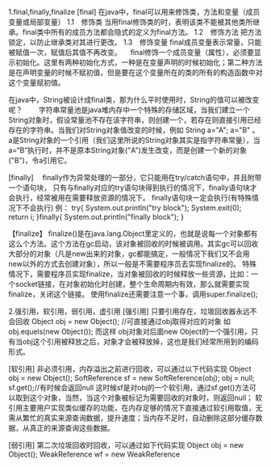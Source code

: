 1.final,finally,finalize
[final]
在java中，final可以用来修饰类，方法和变量（成员变量或局部变量）
1.1　修饰类
当用final修饰类的时，表明该类不能被其他类所继承。final类中所有的成员方法都会隐式的定义为final方法。
1.2　修饰方法
把方法锁定，以防止继承类对其进行更改。
1.3　修饰变量
final成员变量表示常量，只能被赋值一次，赋值后其值不再改变。
　final修饰一个成员变量（属性），必须要显示初始化。这里有两种初始化方式，一种是在变量声明的时候初始化；第二种方法是在声明变量的时候不赋初值，但是要在这个变量所在的类的所有的构造函数中对这个变量赋初值。

在java中，String被设计成final类，那为什么平时使用时，String的值可以被改变呢？
　　字符串常量池是java堆内存中一个特殊的存储区域，当我们建立一个String对象时，假设常量池不存在该字符串，则创建一个，若存在则直接引用已经存在的字符串。当我们对String对象值改变的时候，例如 String a="A"; a="B" 。a是String对象的一个引用（我们这里所说的String对象其实是指字符串常量），当a=“B”执行时，并不是原本String对象("A")发生改变，而是创建一个新的对象("B")，令a引用它。

[finally]
　finally作为异常处理的一部分，它只能用在try/catch语句中，并且附带一个语句块，
只有与finally对应的try语句块得到执行的情况下，finally语句块才会执行，经常被用在需要释放资源的情况下。
finally语句块一定会执行(有特殊情况下不会执行)
例：
		try{
			System.out.println("try block");
			System.exit(0);
			return i;
		}finally{
			System.out.println("finally block");
		}

【finalize】
finalize()是在java.lang.Object里定义的，也就是说每一个对象都有这么个方法。这个方法在gc启动，该对象被回收的时候被调用。其实gc可以回收大部分的对象（凡是new出来的对象，gc都能搞定，一般情况下我们又不会用new以外的方式去创建对象），所以一般是不需要程序员去实现finalize的。 
特殊情况下，需要程序员实现finalize，当对象被回收的时候释放一些资源，比如：一个socket链接，在对象初始化时创建，整个生命周期内有效，那么就需要实现finalize，关闭这个链接。 
使用finalize还需要注意一个事，调用super.finalize();

2.强引用，软引用，弱引用，虚引用
[强引用]
只要引用存在，垃圾回收器永远不会回收
Object obj = new Object();
//可直接通过obj取得对应的对象 如obj.equels(new Object());
而这样 obj对象对后面new Object的一个强引用，只有当obj这个引用被释放之后，对象才会被释放掉，这也是我们经常所用到的编码形式。

[软引用]
非必须引用，内存溢出之前进行回收，可以通过以下代码实现
Object obj = new Object();
SoftReference<Object> sf = new SoftReference<Object>(obj);
obj = null;
sf.get();//有时候会返回null
这时候sf是对obj的一个软引用，通过sf.get()方法可以取到这个对象，当然，当这个对象被标记为需要回收的对象时，则返回null；
软引用主要用户实现类似缓存的功能，在内存足够的情况下直接通过软引用取值，无需从繁忙的真实来源查询数据，提升速度；当内存不足时，自动删除这部分缓存数据，从真正的来源查询这些数据。

[弱引用]
第二次垃圾回收时回收，可以通过如下代码实现
Object obj = new Object();
WeakReference<Object> wf = new WeakReference<Object>(obj);
obj = null;
wf.get();//有时候会返回null
wf.isEnQueued();//返回是否被垃圾回收器标记为即将回收的垃圾
弱引用是在第二次垃圾回收时回收，短时间内通过弱引用取对应的数据，可以取到，当执行过第二次垃圾回收时，将返回null。
弱引用主要用于监控对象是否已经被垃圾回收器标记为即将回收的垃圾，可以通过弱引用的isEnQueued方法返回对象是否被垃圾回收器标记。

[虚引用]
垃圾回收时回收，无法通过引用取到对象值，可以通过如下代码实现
Object obj = new Object();
PhantomReference<Object> pf = new PhantomReference<Object>(obj);
obj=null;
pf.get();//永远返回null
pf.isEnQueued();//返回是否从内存中已经删除
虚引用是每次垃圾回收的时候都会被回收，通过虚引用的get方法永远获取到的数据为null，因此也被成为幽灵引用。
虚引用主要用于检测对象是否已经从内存中删除。

虚引用与软引用和弱引用的一个区别在于：虚引用必须和引用队列 （ReferenceQueue）联合使用。当垃圾回收器准备回收一个对象时，如果发现它还有虚引用，就会在回收对象的内存之前，把这个虚引用加入到与之 关联的引用队列中。
Java4种引用的级别由高到低依次为：
   强引用  >  软引用  >  弱引用  >  虚引用

3.Array.sort();
不论是Collections.sort方法或者是Arrays.sort方法，底层实现都是TimSort实现的
TimSort算法就是找到已经排好序数据的子序列，然后对剩余部分排序，然后合并起来
legacyMergeSort(a)：归并排序
ComparableTimSort.sort()：Timsort排序
Timsort排序是结合了合并排序（merge sort）和插入排序（insertion sort）而得出的排序算法




